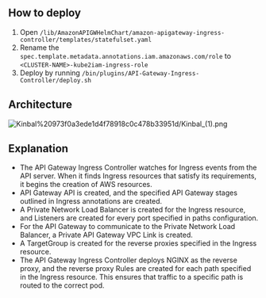 ## How to deploy
1. Open `/lib/AmazonAPIGWHelmChart/amazon-apigateway-ingress-controller/templates/statefulset.yaml`
2. Rename the `spec.template.metadata.annotations.iam.amazonaws.com/role` to `<CLUSTER-NAME>-kube2iam-ingress-role`
3. Deploy by running `/bin/plugins/API-Gateway-Ingress-Controller/deploy.sh`

## Architecture
![Kinbal%20973f0a3ede1d4f78918c0c478b33951d/Kinbal_(1).png](https://d2908q01vomqb2.cloudfront.net/fe2ef495a1152561572949784c16bf23abb28057/2020/02/20/api_ingress_controller_overview.png "Architecture")

## Explanation
- The API Gateway Ingress Controller watches for Ingress events from the API server. When it finds Ingress resources that satisfy its requirements, it begins the creation of AWS resources.
- API Gateway API is created, and the specified API Gateway stages outlined in Ingress annotations are created.
- A Private Network Load Balancer is created for the Ingress resource, and Listeners are created for every port specified in paths configuration.
- For the API Gateway to communicate to the Private Network Load Balancer, a Private API Gateway VPC Link is created.
- A TargetGroup is created for the reverse proxies specified in the Ingress resource.
- The API Gateway Ingress Controller deploys NGINX as the reverse proxy, and the reverse proxy Rules are created for each path specified in the Ingress resource. This ensures that traffic to a specific path is routed to the correct pod.